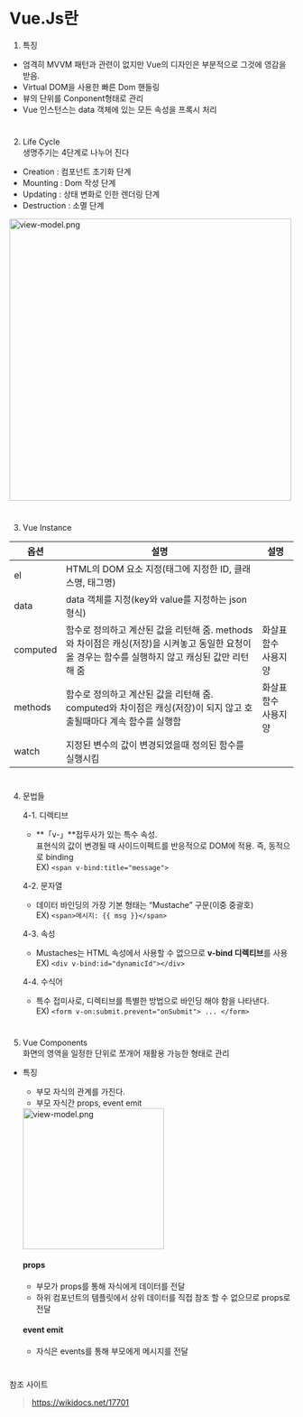 # Vue.Js란

1. 특징
 * 엄격히 MVVM 패턴과 관련이 없지만 Vue의 디자인은 부분적으로 그것에 영감을 받음.
 * Virtual DOM을 사용한 빠른 Dom 핸들링
 * 뷰의 단위를 Conponent형태로 관리
 * Vue 인스턴스는 data 객체에 있는 모든 속성을 프록시 처리
#  

2. Life Cycle   
생명주기는 4단계로 나누어 진다
* Creation : 컴포넌트 초기화 단계
* Mounting : Dom 작성 단계
* Updating : 상태 변화로 인한 렌더링 단계
* Destruction : 소멸 단계  

<img width="500" src="https://kr.vuejs.org/images/lifecycle.png" alt="view-model.png" >   

#  

3. Vue Instance

|옵션|설명|설명|
|------|--------------------------------|-------------------|
|el|HTML의 DOM 요소 지정(태그에 지정한 ID, 클래스명, 태그명)||
|data|data 객체를 지정(key와 value를 지정하는 json형식)||
|computed|함수로 정의하고 계산된 값을 리턴해 줌. methods와 차이점은 캐싱(저장)을 시켜놓고 동일한 요청이 올 경우는 함수를 실행하지 않고 캐싱된 값만 리턴해 줌|화살표함수 사용지양|
|methods|함수로 정의하고 계산된 값을 리턴해 줌. computed와 차이점은 캐싱(저장)이 되지 않고 호출될때마다 계속 함수를 실행함|화살표함수 사용지양|
|watch|지정된 변수의 값이 변경되었을때 정의된 함수를 실행시킴||  
#  

4. 문법들  

    4-1. 디렉티브    
    *  **「v-」**접두사가 있는 특수 속성.  
    표현식의 값이 변경될 때 사이드이펙트를 반응적으로 DOM에 적용.  즉, 동적으로 binding  
    EX) ```<span v-bind:title="message">```  

    4-2. 문자열  
    *  데이터 바인딩의 가장 기본 형태는 “Mustache” 구문(이중 중괄호)  
    EX) ```<span>메시지: {{ msg }}</span>```  

    4-3. 속성  
    *  Mustaches는 HTML 속성에서 사용할 수 없으므로 **v-bind 디렉티브**를 사용  
    EX) ```<div v-bind:id="dynamicId"></div>```  

    4-4. 수식어  
    *  특수 접미사로, 디렉티브를 특별한 방법으로 바인딩 해야 함을 나타낸다.  
    EX) ```<form v-on:submit.prevent="onSubmit"> ... </form>```  

#  

5. Vue Components  
화면의 영역을 일정한 단위로 쪼개어 재활용 가능한 형태로 관리

* 특징  
  +  부모 자식의 관계를 가진다.
  +  부모 자식간 props, event emit  

  <img width="250" src="https://kr.vuejs.org/images/props-events.png" alt="view-model.png" >  

    ####  props  
    * 부모가 props를 통해 자식에게 데이터를 전달
    * 하위 컴포넌트의 템플릿에서 상위 데이터를 직접 참조 할 수 없으므로 props로 전달

    ####  event emit  
    * 자식은 events를 통해 부모에게 메시지를 전달


#  
 참조 사이트 

>  https://wikidocs.net/17701  